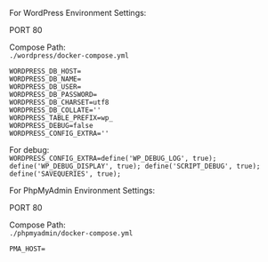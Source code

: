 For WordPress Environment Settings: 

PORT 80

Compose Path:  
`./wordpress/docker-compose.yml`

`WORDPRESS_DB_HOST=`  
`WORDPRESS_DB_NAME=`  
`WORDPRESS_DB_USER=`  
`WORDPRESS_DB_PASSWORD=`  
`WORDPRESS_DB_CHARSET=utf8`  
`WORDPRESS_DB_COLLATE=''`  
`WORDPRESS_TABLE_PREFIX=wp_`  
`WORDPRESS_DEBUG=false`  
`WORDPRESS_CONFIG_EXTRA=''`

For debug:  
`WORDPRESS_CONFIG_EXTRA=define('WP_DEBUG_LOG', true); define('WP_DEBUG_DISPLAY', true); define('SCRIPT_DEBUG', true); define('SAVEQUERIES', true);`  

For PhpMyAdmin Environment Settings:

PORT 80

Compose Path:  
`./phpmyadmin/docker-compose.yml`

`PMA_HOST=`  